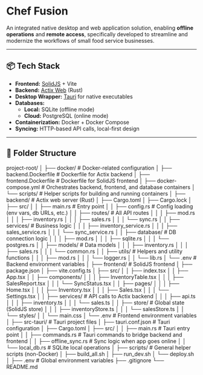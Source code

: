 # Chef Fusion

An integrated native desktop and web application solution, enabling **offline operations** and **remote access**, specifically developed to streamline and modernize the workflows of small food service businesses.

---

## 📦 Tech Stack

- **Frontend:** [SolidJS](https://www.solidjs.com/) + Vite
- **Backend:** [Actix Web](https://actix.rs/) (Rust)
- **Desktop Wrapper:** [Tauri](https://tauri.app/) for native executables
- **Databases:**
  - **Local:** SQLite (offline mode)
  - **Cloud:** PostgreSQL (online mode)
- **Containerization:** Docker + Docker Compose
- **Syncing:** HTTP-based API calls, local-first design

---

## 📂 Folder Structure

project-root/
│
├── docker/                          # Docker-related configuration
│   ├── backend.Dockerfile           # Dockerfile for Actix backend
│   ├── frontend.Dockerfile          # Dockerfile for SolidJS frontend
│   ├── docker-compose.yml           # Orchestrates backend, frontend, and database containers
│   └── scripts/                     # Helper scripts for building and running containers
│
├── backend/                         # Actix web server (Rust)
│   ├── Cargo.toml
│   ├── Cargo.lock
│   ├── src/
│   │   ├── main.rs                   # Entry point
│   │   ├── config.rs                 # Config loading (env vars, db URLs, etc.)
│   │   ├── routes/                   # All API routes
│   │   │   ├── mod.rs
│   │   │   ├── inventory.rs
│   │   │   ├── sales.rs
│   │   │   └── sync.rs
│   │   ├── services/                 # Business logic
│   │   │   ├── inventory_service.rs
│   │   │   ├── sales_service.rs
│   │   │   └── sync_service.rs
│   │   ├── database/                 # DB connection logic
│   │   │   ├── mod.rs
│   │   │   ├── sqlite.rs
│   │   │   └── postgres.rs
│   │   ├── models/                   # Data models
│   │   │   ├── inventory.rs
│   │   │   ├── sales.rs
│   │   │   └── common.rs
│   │   ├── utils/                    # Helpers and utility functions
│   │   │   ├── mod.rs
│   │   │   └── logger.rs
│   │   └── lib.rs
│   └── .env                          # Backend environment variables
│
├── frontend/                         # SolidJS frontend
│   ├── package.json
│   ├── vite.config.ts
│   ├── src/
│   │   ├── index.tsx
│   │   ├── App.tsx
│   │   ├── components/
│   │   │   ├── InventoryTable.tsx
│   │   │   ├── SalesReport.tsx
│   │   │   └── SyncStatus.tsx
│   │   ├── pages/
│   │   │   ├── Home.tsx
│   │   │   ├── Inventory.tsx
│   │   │   ├── Sales.tsx
│   │   │   └── Settings.tsx
│   │   ├── services/                 # API calls to Actix backend
│   │   │   ├── api.ts
│   │   │   ├── inventory.ts
│   │   │   └── sales.ts
│   │   ├── store/                    # Global state (SolidJS store)
│   │   │   ├── inventoryStore.ts
│   │   │   └── salesStore.ts
│   │   └── styles/
│   │       └── main.css
│   └── .env                          # Frontend environment variables
│
├── src-tauri/                        # Tauri project files
│   ├── tauri.conf.json               # Tauri configuration
│   ├── Cargo.toml
│   ├── src/
│   │   ├── main.rs                   # Tauri entry point
│   │   ├── commands.rs               # Tauri commands to bridge backend and frontend
│   │   ├── offline_sync.rs           # Sync logic when app goes online
│   │   └── local_db.rs               # SQLite local operations
│
├── scripts/                          # General helper scripts (non-Docker)
│   ├── build_all.sh
│   ├── run_dev.sh
│   └── deploy.sh
│
├── .env                              # Global environment variables
├── .gitignore
└── README.md
